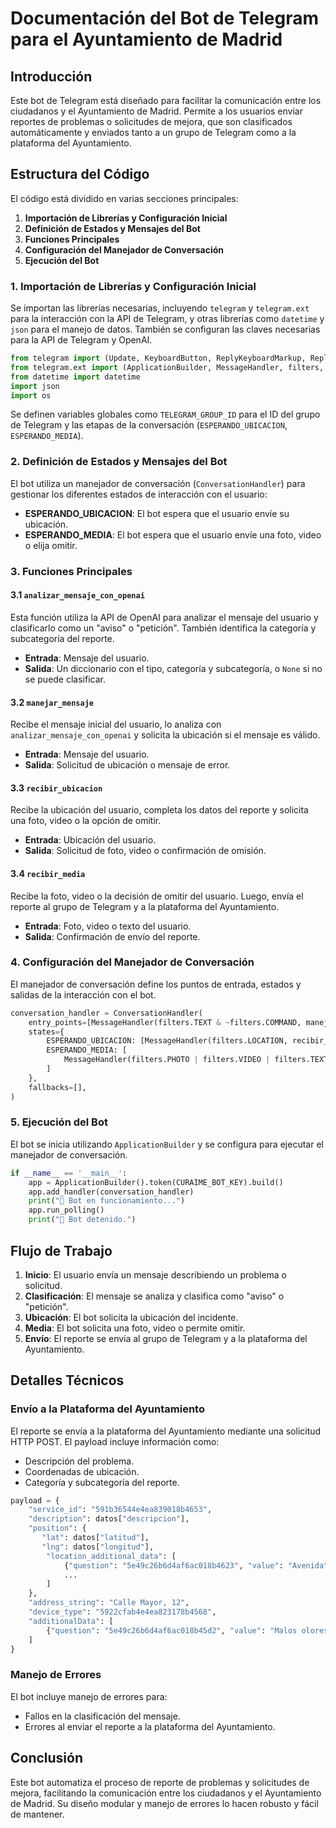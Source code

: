 # Documentación del Bot de Telegram para el Ayuntamiento de Madrid

## Introducción
Este bot de Telegram está diseñado para facilitar la comunicación entre los ciudadanos y el Ayuntamiento de Madrid. Permite a los usuarios enviar reportes de problemas o solicitudes de mejora, que son clasificados automáticamente y enviados tanto a un grupo de Telegram como a la plataforma del Ayuntamiento.

## Estructura del Código
El código está dividido en varias secciones principales:

1. **Importación de Librerías y Configuración Inicial**
2. **Definición de Estados y Mensajes del Bot**
3. **Funciones Principales**
4. **Configuración del Manejador de Conversación**
5. **Ejecución del Bot**

### 1. Importación de Librerías y Configuración Inicial
Se importan las librerías necesarias, incluyendo `telegram` y `telegram.ext` para la interacción con la API de Telegram, y otras librerías como `datetime` y `json` para el manejo de datos. También se configuran las claves necesarias para la API de Telegram y OpenAI.

```python
from telegram import (Update, KeyboardButton, ReplyKeyboardMarkup, ReplyKeyboardRemove, Location)
from telegram.ext import (ApplicationBuilder, MessageHandler, filters, ContextTypes, ConversationHandler)
from datetime import datetime
import json
import os
```

Se definen variables globales como `TELEGRAM_GROUP_ID` para el ID del grupo de Telegram y las etapas de la conversación (`ESPERANDO_UBICACION`, `ESPERANDO_MEDIA`).

### 2. Definición de Estados y Mensajes del Bot
El bot utiliza un manejador de conversación (`ConversationHandler`) para gestionar los diferentes estados de interacción con el usuario:

- **ESPERANDO_UBICACION**: El bot espera que el usuario envíe su ubicación.
- **ESPERANDO_MEDIA**: El bot espera que el usuario envíe una foto, video o elija omitir.

### 3. Funciones Principales

#### 3.1 `analizar_mensaje_con_openai`
Esta función utiliza la API de OpenAI para analizar el mensaje del usuario y clasificarlo como un "aviso" o "petición". También identifica la categoría y subcategoría del reporte.

- **Entrada**: Mensaje del usuario.
- **Salida**: Un diccionario con el tipo, categoría y subcategoría, o `None` si no se puede clasificar.

#### 3.2 `manejar_mensaje`
Recibe el mensaje inicial del usuario, lo analiza con `analizar_mensaje_con_openai` y solicita la ubicación si el mensaje es válido.

- **Entrada**: Mensaje del usuario.
- **Salida**: Solicitud de ubicación o mensaje de error.

#### 3.3 `recibir_ubicacion`
Recibe la ubicación del usuario, completa los datos del reporte y solicita una foto, video o la opción de omitir.

- **Entrada**: Ubicación del usuario.
- **Salida**: Solicitud de foto, video o confirmación de omisión.

#### 3.4 `recibir_media`
Recibe la foto, video o la decisión de omitir del usuario. Luego, envía el reporte al grupo de Telegram y a la plataforma del Ayuntamiento.

- **Entrada**: Foto, video o texto del usuario.
- **Salida**: Confirmación de envío del reporte.

### 4. Configuración del Manejador de Conversación
El manejador de conversación define los puntos de entrada, estados y salidas de la interacción con el bot.

```python
conversation_handler = ConversationHandler(
    entry_points=[MessageHandler(filters.TEXT & ~filters.COMMAND, manejar_mensaje)],
    states={
        ESPERANDO_UBICACION: [MessageHandler(filters.LOCATION, recibir_ubicacion)],
        ESPERANDO_MEDIA: [
            MessageHandler(filters.PHOTO | filters.VIDEO | filters.TEXT, recibir_media)
        ]
    },
    fallbacks=[],
)
```

### 5. Ejecución del Bot
El bot se inicia utilizando `ApplicationBuilder` y se configura para ejecutar el manejador de conversación.

```python
if __name__ == '__main__':
    app = ApplicationBuilder().token(CURAIME_BOT_KEY).build()
    app.add_handler(conversation_handler)
    print("🤖 Bot en funcionamiento...")
    app.run_polling()
    print("🚫 Bot detenido.")
```

## Flujo de Trabajo
1. **Inicio**: El usuario envía un mensaje describiendo un problema o solicitud.
2. **Clasificación**: El mensaje se analiza y clasifica como "aviso" o "petición".
3. **Ubicación**: El bot solicita la ubicación del incidente.
4. **Media**: El bot solicita una foto, video o permite omitir.
5. **Envío**: El reporte se envía al grupo de Telegram y a la plataforma del Ayuntamiento.

## Detalles Técnicos

### Envío a la Plataforma del Ayuntamiento
El reporte se envía a la plataforma del Ayuntamiento mediante una solicitud HTTP POST. El payload incluye información como:

- Descripción del problema.
- Coordenadas de ubicación.
- Categoría y subcategoría del reporte.

```python
payload = {
    "service_id": "591b36544e4ea839018b4653",
    "description": datos["descripcion"],
    "position": {
       "lat": datos["latitud"],
       "lng": datos["longitud"],
        "location_additional_data": [
            {"question": "5e49c26b6d4af6ac018b4623", "value": "Avenida"},
            ...
        ]
    },
    "address_string": "Calle Mayor, 12",
    "device_type": "5922cfab4e4ea823178b4568",
    "additionalData": [
        {"question": "5e49c26b6d4af6ac018b45d2", "value": "Malos olores"}
    ]
}
```

### Manejo de Errores
El bot incluye manejo de errores para:

- Fallos en la clasificación del mensaje.
- Errores al enviar el reporte a la plataforma del Ayuntamiento.

## Conclusión
Este bot automatiza el proceso de reporte de problemas y solicitudes de mejora, facilitando la comunicación entre los ciudadanos y el Ayuntamiento de Madrid. Su diseño modular y manejo de errores lo hacen robusto y fácil de mantener.
